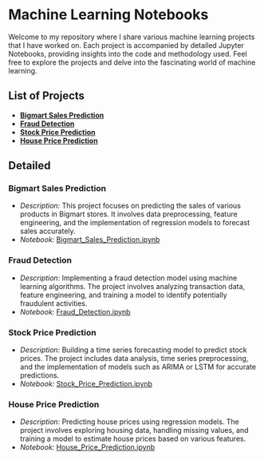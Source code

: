 # Machine Learning Notebooks

Welcome to my repository where I share various machine learning projects that I have worked on. Each project is accompanied by detailed Jupyter Notebooks, providing insights into the code and methodology used. Feel free to explore the projects and delve into the fascinating world of machine learning.

## List of Projects

- **[Bigmart Sales Prediction](#bigmart-sales-prediction)**
- **[Fraud Detection](#fraud-detection)**
- **[Stock Price Prediction](#stock-price-prediction)**
- **[House Price Prediction](#house-price-prediction)**

## Detailed

### Bigmart Sales Prediction
   - *Description:* This project focuses on predicting the sales of various products in Bigmart stores. It involves data preprocessing, feature engineering, and the implementation of regression models to forecast sales accurately.
   - *Notebook:* [Bigmart_Sales_Prediction.ipynb](notebooks/Bigmart%20Sales%20Prediction.ipynb)

### Fraud Detection
   - *Description:* Implementing a fraud detection model using machine learning algorithms. The project involves analyzing transaction data, feature engineering, and training a model to identify potentially fraudulent activities.
   - *Notebook:* [Fraud_Detection.ipynb](link_to_notebook_fraud_detection)

### Stock Price Prediction
   - *Description:* Building a time series forecasting model to predict stock prices. The project includes data analysis, time series preprocessing, and the implementation of models such as ARIMA or LSTM for accurate predictions.
   - *Notebook:* [Stock_Price_Prediction.ipynb](link_to_notebook_stock_price)

### House Price Prediction
   - *Description:* Predicting house prices using regression models. The project involves exploring housing data, handling missing values, and training a model to estimate house prices based on various features.
   - *Notebook:* [House_Price_Prediction.ipynb](link_to_notebook_house_price)
